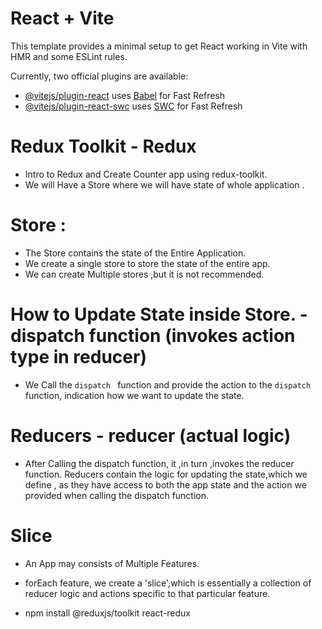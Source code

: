 # React + Vite

This template provides a minimal setup to get React working in Vite with HMR and some ESLint rules.

Currently, two official plugins are available:

- [@vitejs/plugin-react](https://github.com/vitejs/vite-plugin-react/blob/main/packages/plugin-react/README.md) uses [Babel](https://babeljs.io/) for Fast Refresh
- [@vitejs/plugin-react-swc](https://github.com/vitejs/vite-plugin-react-swc) uses [SWC](https://swc.rs/) for Fast Refresh

# Redux Toolkit - Redux

- Intro to Redux and Create Counter app using redux-toolkit.
- We will Have a Store where we will have state of whole application .

# Store :

- The Store contains the state of the Entire Application.
- We create a single store to store the state of the entire app.
- We can create Multiple stores ,but it is not recommended.

# How to Update State inside Store. - dispatch function (invokes action type in reducer)

- We Call the `dispatch ` function and provide the action to the `dispatch` function,
  indication how we want to update the state.

# Reducers - reducer (actual logic)

- After Calling the dispatch function, it ,in turn ,invokes the reducer function.
  Reducers contain the logic for updating the state,which we define , as they have access to
  both the app state and the action we provided when calling the dispatch function.

# Slice

- An App may consists of Multiple Features.
- forEach feature, we create a 'slice',which is essentially a collection of reducer logic and actions specific to that particular feature.

- npm install @reduxjs/toolkit react-redux
